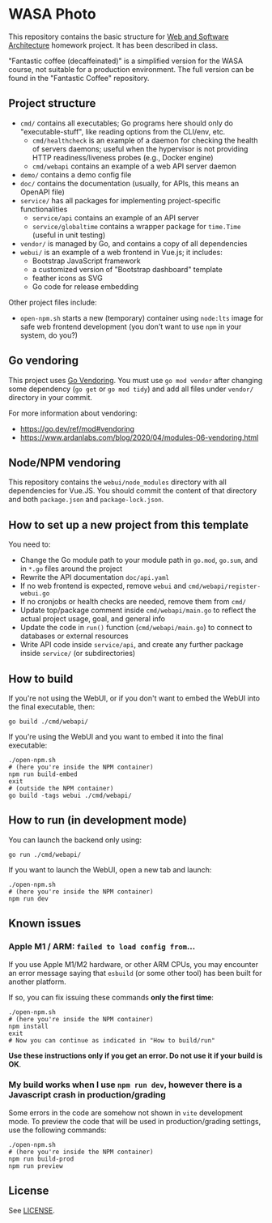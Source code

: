 # WASA Photo

This repository contains the basic structure for [Web and Software Architecture](http://gamificationlab.uniroma1.it/en/wasa/) homework project.
It has been described in class.

"Fantastic coffee (decaffeinated)" is a simplified version for the WASA course, not suitable for a production environment.
The full version can be found in the "Fantastic Coffee" repository.

## Project structure

* `cmd/` contains all executables; Go programs here should only do "executable-stuff", like reading options from the CLI/env, etc.
	* `cmd/healthcheck` is an example of a daemon for checking the health of servers daemons; useful when the hypervisor is not providing HTTP readiness/liveness probes (e.g., Docker engine)
	* `cmd/webapi` contains an example of a web API server daemon
* `demo/` contains a demo config file
* `doc/` contains the documentation (usually, for APIs, this means an OpenAPI file)
* `service/` has all packages for implementing project-specific functionalities
	* `service/api` contains an example of an API server
	* `service/globaltime` contains a wrapper package for `time.Time` (useful in unit testing)
* `vendor/` is managed by Go, and contains a copy of all dependencies
* `webui/` is an example of a web frontend in Vue.js; it includes:
	* Bootstrap JavaScript framework
	* a customized version of "Bootstrap dashboard" template
	* feather icons as SVG
	* Go code for release embedding

Other project files include:
* `open-npm.sh` starts a new (temporary) container using `node:lts` image for safe web frontend development (you don't want to use `npm` in your system, do you?)

## Go vendoring

This project uses [Go Vendoring](https://go.dev/ref/mod#vendoring). You must use `go mod vendor` after changing some dependency (`go get` or `go mod tidy`) and add all files under `vendor/` directory in your commit.

For more information about vendoring:

* https://go.dev/ref/mod#vendoring
* https://www.ardanlabs.com/blog/2020/04/modules-06-vendoring.html

## Node/NPM vendoring

This repository contains the `webui/node_modules` directory with all dependencies for Vue.JS. You should commit the content of that directory and both `package.json` and `package-lock.json`.

## How to set up a new project from this template

You need to:

* Change the Go module path to your module path in `go.mod`, `go.sum`, and in `*.go` files around the project
* Rewrite the API documentation `doc/api.yaml`
* If no web frontend is expected, remove `webui` and `cmd/webapi/register-webui.go`
* If no cronjobs or health checks are needed, remove them from `cmd/`
* Update top/package comment inside `cmd/webapi/main.go` to reflect the actual project usage, goal, and general info
* Update the code in `run()` function (`cmd/webapi/main.go`) to connect to databases or external resources
* Write API code inside `service/api`, and create any further package inside `service/` (or subdirectories)

## How to build

If you're not using the WebUI, or if you don't want to embed the WebUI into the final executable, then:

```shell
go build ./cmd/webapi/
```

If you're using the WebUI and you want to embed it into the final executable:

```shell
./open-npm.sh
# (here you're inside the NPM container)
npm run build-embed
exit
# (outside the NPM container)
go build -tags webui ./cmd/webapi/
```

## How to run (in development mode)

You can launch the backend only using:

```shell
go run ./cmd/webapi/
```

If you want to launch the WebUI, open a new tab and launch:

```shell
./open-npm.sh
# (here you're inside the NPM container)
npm run dev
```

## Known issues

### Apple M1 / ARM: `failed to load config from`...

If you use Apple M1/M2 hardware, or other ARM CPUs, you may encounter an error message saying that `esbuild` (or some other tool) has been built for another platform.

If so, you can fix issuing these commands **only the first time**:

```shell
./open-npm.sh
# (here you're inside the NPM container)
npm install
exit
# Now you can continue as indicated in "How to build/run"
```

**Use these instructions only if you get an error. Do not use it if your build is OK**.

### My build works when I use `npm run dev`, however there is a Javascript crash in production/grading

Some errors in the code are somehow not shown in `vite` development mode. To preview the code that will be used in production/grading settings, use the following commands:

```shell
./open-npm.sh
# (here you're inside the NPM container)
npm run build-prod
npm run preview
```

## License

See [LICENSE](LICENSE).
